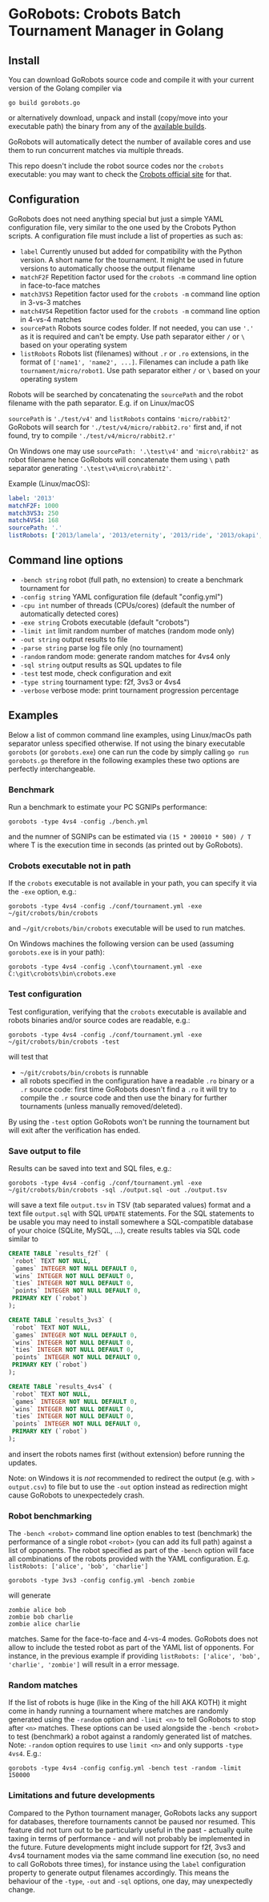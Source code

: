 # GoRobots: Crobots Batch Tournament Manager in Golang

## Install

You can download GoRobots source code and compile it with your current version of the Golang compiler via
```
go build gorobots.go
```
or alternatively download, unpack and install (copy/move into your executable path) the binary from any of the [available builds](https://crobots.deepthought.it/home.php?link=1#gorobots).

GoRobots will automatically detect the number of available cores and use them to run concurrent matches via multiple threads.

This repo doesn't include the robot source codes nor the `crobots` executable: you may want to check the [Crobots official site](https://crobots.deepthought.it) for that.

## Configuration

GoRobots does not need anything special but just a simple YAML configuration file, very similar to the one used by the Crobots Python scripts.
A configuration file must include a list of properties as such as:

* `label` Currently unused but added for compatibility with the Python version. A short name for the tournament. It might be used in future versions to automatically choose the output filename
* `matchF2F` Repetition factor used for the `crobots -m` command line option in face-to-face matches
* `match3VS3` Repetition factor used for the `crobots -m` command line option in 3-vs-3 matches
* `match4VS4` Repetition factor used for the `crobots -m` command line option in 4-vs-4 matches
* `sourcePath` Robots source codes folder. If not needed, you can use `'.'` as it is required and can't be empty. Use path separator either `/` or `\` based on your operating system
* `listRobots` Robots list (filenames) without `.r` or `.ro` extensions, in the format of `['name1', 'name2', ...]`. Filenames can include a path like `tournament/micro/robot1`. Use path separator either `/` or `\` based on your operating system

Robots will be searched by concatenating the `sourcePath` and the robot filename with the path separator. E.g. if on Linux/macOS

`sourcePath` is `'./test/v4'` and `listRobots` contains `'micro/rabbit2'` GoRobots will search for `'./test/v4/micro/rabbit2.ro'` first and, if not found, try to compile `'./test/v4/micro/rabbit2.r'`

On Windows one may use `sourcePath: '.\test\v4'` and `'micro\rabbit2'` as robot filename hence GoRobots will concatenate them using `\` path separator generating `'.\test\v4\micro\rabbit2'`.

Example (Linux/macOS):
```yaml
label: '2013'
matchF2F: 1000
match3VS3: 250
match4VS4: 168
sourcePath: '.'
listRobots: ['2013/lamela', '2013/eternity', '2013/ride', '2013/okapi', '2013/pjanic']
```

## Command line options

  * `-bench string`
    	robot (full path, no extension) to create a benchmark tournament for
  * `-config string`
    	YAML configuration file (default "config.yml")
  * `-cpu int`
    	number of threads (CPUs/cores) (default the number of automatically detected cores)
  * `-exe string`
    	Crobots executable (default "crobots")
  * `-limit int`
    	limit random number of matches (random mode only)
  * `-out string`
    	output results to file
  * `-parse string`
    	parse log file only (no tournament)
  * `-random`
    	random mode: generate random matches for 4vs4 only
  * `-sql string`
    	output results as SQL updates to file
  * `-test`
    	test mode, check configuration and exit
  * `-type string`
    	tournament type: f2f, 3vs3 or 4vs4
  * `-verbose`
    	verbose mode: print tournament progression percentage

## Examples

Below a list of common command line examples, using Linux/macOs path separator unless specified otherwise. If not using the binary executable `gorobots` (or `gorobots.exe`) one can run the code by simply calling `go run gorobots.go` therefore in the following examples these two options are perfectly interchangeable.

### Benchmark

Run a benchmark to estimate your PC SGNIPs performance:

`gorobots -type 4vs4 -config ./bench.yml`

and the numner of SGNIPs can be estimated via
`(15 * 200010 * 500) / T` where T is the execution time in seconds (as printed out by GoRobots).

### Crobots executable not in path

If the `crobots` executable is not available in your path, you can specify it via the `-exe` option, e.g.:

`gorobots -type 4vs4 -config ./conf/tournament.yml -exe ~/git/crobots/bin/crobots`

and `~/git/crobots/bin/crobots` executable will be used to run matches.

On Windows machines the following version can be used (assuming `gorobots.exe` is in your path):

`gorobots -type 4vs4 -config .\conf\tournament.yml -exe C:\git\crobots\bin\crobots.exe`

### Test configuration

Test configuration, verifying that the `crobots` executable is available and robots binaries and/or source codes are readable, e.g.:

`gorobots -type 4vs4 -config ./conf/tournament.yml -exe ~/git/crobots/bin/crobots -test`

will test that
* `~/git/crobots/bin/crobots` is runnable
* all robots specified in the configuration have a readable `.ro` binary or a `.r` source code: first time GoRobots doesn't find a `.ro` it will try to compile the `.r` source code and then use the binary for further tournaments (unless manually removed/deleted).

By using the `-test` option GoRobots won't be running the tournament but will exit after the verification has ended.

### Save output to file

Results can be saved into text and SQL files, e.g.:

`gorobots -type 4vs4 -config ./conf/tournament.yml -exe ~/git/crobots/bin/crobots -sql ./output.sql -out ./output.tsv`

will save a text file `output.tsv` in TSV (tab separated values) format and a text file `output.sql` with SQL `UPDATE` statements. For the SQL statements to be usable you may need to install somewhere a SQL-compatible database of your choice (SQLite, MySQL, ...), create results tables via SQL code similar to

```sql
CREATE TABLE `results_f2f` (
 `robot` TEXT NOT NULL,
 `games` INTEGER NOT NULL DEFAULT 0,
 `wins` INTEGER NOT NULL DEFAULT 0,
 `ties` INTEGER NOT NULL DEFAULT 0,
 `points` INTEGER NOT NULL DEFAULT 0,
 PRIMARY KEY (`robot`)
);

CREATE TABLE `results_3vs3` (
 `robot` TEXT NOT NULL,
 `games` INTEGER NOT NULL DEFAULT 0,
 `wins` INTEGER NOT NULL DEFAULT 0,
 `ties` INTEGER NOT NULL DEFAULT 0,
 `points` INTEGER NOT NULL DEFAULT 0,
 PRIMARY KEY (`robot`)
);

CREATE TABLE `results_4vs4` (
 `robot` TEXT NOT NULL,
 `games` INTEGER NOT NULL DEFAULT 0,
 `wins` INTEGER NOT NULL DEFAULT 0,
 `ties` INTEGER NOT NULL DEFAULT 0,
 `points` INTEGER NOT NULL DEFAULT 0,
 PRIMARY KEY (`robot`)
);
```

and insert the robots names first (without extension) before running the updates.

Note: on Windows it is _not_ recommended to redirect the output (e.g. with `> output.csv`) to file but to use the `-out` option instead as redirection might cause GoRobots to unexpectedely crash.

### Robot benchmarking

The `-bench <robot>` command line option enables to test (benchmark) the performance of a single robot `<robot>` (you can add its full path) against a list of opponents. The robot specified as part of the `-bench` option will face all combinations of the robots provided with the YAML configuration.
E.g.
`listRobots: ['alice', 'bob', 'charlie']`

`gorobots -type 3vs3 -config config.yml -bench zombie`

will generate

```
zombie alice bob
zombie bob charlie
zombie alice charlie
```
matches. Same for the face-to-face and 4-vs-4 modes. GoRobots does not allow to include the tested robot as part of the YAML list of opponents. For instance, in the previous example if providing
`listRobots: ['alice', 'bob', 'charlie', 'zombie']` will result in a error message.

### Random matches

If the list of robots is huge (like in the King of the hill AKA KOTH) it might come in handy running a tournament where matches are randomly generated using the `-random` option and `-limit <n>` to tell GoRobots to stop after `<n>` matches. These options can be used alongside the `-bench <robot>` to test (benchmark) a robot against a randomly generated list of matches.
Note: `-random` option requires to use `limit <n>` and only supports `-type 4vs4`. E.g.:

`gorobots -type 4vs4 -config config.yml -bench test -random -limit 150000`

### Limitations and future developments

Compared to the Python tournament manager, GoRobots lacks any support for databases, therefore tournaments cannot be paused nor resumed. This feature did not turn out to be particularly useful in the past - actually quite taxing in terms of performance - and will not probably be implemented in the future.
Future developments might include support for f2f, 3vs3 and 4vs4 tournament modes via the same command line execution (so, no need to call GoRobots three times), for instance using the `label` configuration property to generate output filenames accordingly. This means the behaviour of the `-type`, `-out` and `-sql` options, one day, may unexpectedly change.